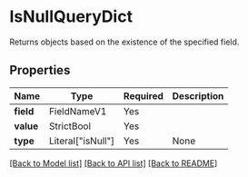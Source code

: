 # IsNullQueryDict

Returns objects based on the existence of the specified field.

## Properties
| Name | Type | Required | Description |
| ------------ | ------------- | ------------- | ------------- |
**field** | FieldNameV1 | Yes |  |
**value** | StrictBool | Yes |  |
**type** | Literal["isNull"] | Yes | None |


[[Back to Model list]](../../README.md#models-v1-link) [[Back to API list]](../../README.md#documentation-for-api-endpoints) [[Back to README]](../../README.md)
